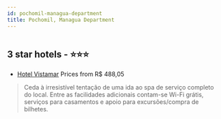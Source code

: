 ```yaml
---
id: pochomil-managua-department
title: Pochomil, Managua Department
---
```


<center><img src="https://i.travelapi.com/hotels/2000000/1560000/1554800/1554744/65874784_z.jpg" alt="" /></center>


##  3 star hotels - ⭐️⭐️⭐️

-    [Hotel Vistamar](https://www.hurb.com/br/aud/https://www.hurb.com/br/hotels/pochomil/hotel-vistamar-HT-D7MF?cmp=18055) Prices from R$ 488,05
   > Ceda à irresistível tentação de uma ida ao spa de serviço completo do local. Entre as facilidades adicionais contam-se Wi-Fi grátis, serviços para casamentos e apoio para excursões/compra de bilhetes.
